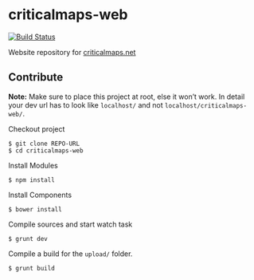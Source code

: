 # criticalmaps-web

[![Build Status](https://travis-ci.org/criticalmaps/criticalmaps-web.svg?branch=master)](https://travis-ci.org/criticalmaps/criticalmaps-web)

Website repository for [criticalmaps.net](http://criticalmaps.net/)

## Contribute

__Note:__ Make sure to place this project at root, else it won’t work. In detail your dev url has to look like `localhost/` and not `localhost/criticalmaps-web/`.

Checkout project

	$ git clone REPO-URL
	$ cd criticalmaps-web

Install Modules

	$ npm install

Install Components

	$ bower install

Compile sources and start watch task

	$ grunt dev

Compile a build for the `upload/` folder.

	$ grunt build